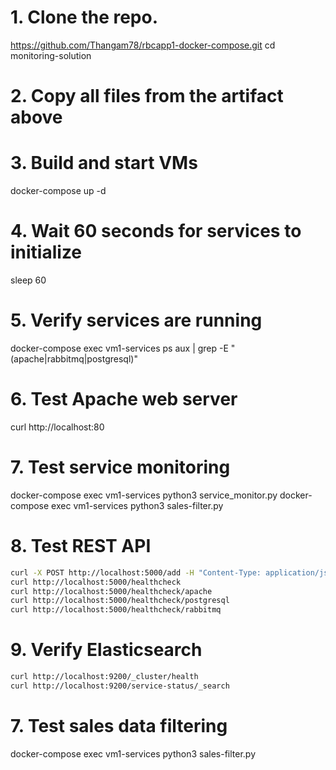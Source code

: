 


# 1. Clone the repo.
https://github.com/Thangam78/rbcapp1-docker-compose.git
cd monitoring-solution

# 2. Copy all files from the artifact above

# 3. Build and start VMs
docker-compose up -d

# 4. Wait 60 seconds for services to initialize
sleep 60

# 5. Verify services are running
docker-compose exec vm1-services ps aux | grep -E "(apache|rabbitmq|postgresql)"

# 6. Test Apache web server
curl http://localhost:80

# 7. Test service monitoring
docker-compose exec vm1-services python3 service_monitor.py
docker-compose exec vm1-services python3 sales-filter.py

# 8. Test REST API
```bash
curl -X POST http://localhost:5000/add -H "Content-Type: application/json" -d '{"service_name":"apache2","service_status":"UP","host_name":"vm1-host"}'
curl http://localhost:5000/healthcheck
curl http://localhost:5000/healthcheck/apache
curl http://localhost:5000/healthcheck/postgresql
curl http://localhost:5000/healthcheck/rabbitmq
````

# 9. Verify Elasticsearch
```bash
curl http://localhost:9200/_cluster/health
curl http://localhost:9200/service-status/_search
```

# 7. Test sales data filtering
docker-compose exec vm1-services python3 sales-filter.py
